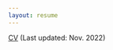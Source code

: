 ```yaml
---
layout: resume
---
```

[CV](https://github.com/MarceloWilchinski/marcelowilchinski.github.io/blob/master/images/CVeng.pdf) (Last updated: Nov. 2022)


